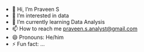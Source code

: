- 👋 Hi, I’m Praveen S
- 👀 I’m interested in data 
- 🌱 I’m currently learning Data Analysis
- 📫 How to reach me praveen.s.analyst@gmail.com
- 😄 Pronouns: He/him
- ⚡ Fun fact: ...

<!---
Praveen0095/Praveen0095 is a ✨ special ✨ repository because its `README.md` (this file) appears on your GitHub profile.
You can click the Preview link to take a look at your changes.
--->
